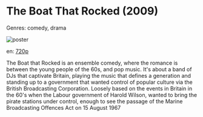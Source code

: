 # The Boat That Rocked (2009)

Genres: comedy, drama

![poster](http://image.tmdb.org/t/p/w500/5pJEAhBNbg9rLJ5l6cswinn2V5v.jpg)

en:
  [720p](magnet:?xt=urn:btih:37B7AC4F25CBCBEBDB396F66D31579DF42EE50C3&tr=udp://glotorrents.pw:6969/announce&tr=udp://tracker.opentrackr.org:1337/announce&tr=udp://torrent.gresille.org:80/announce&tr=udp://tracker.openbittorrent.com:80&tr=udp://tracker.coppersurfer.tk:6969&tr=udp://tracker.leechers-paradise.org:6969&tr=udp://p4p.arenabg.ch:1337&tr=udp://tracker.internetwarriors.net:1337)
  


The Boat that Rocked is an ensemble comedy, where the romance is between the young people of the 60s, and pop music. It's about a band of DJs that captivate Britain, playing the music that defines a generation and standing up to a government that  wanted control of popular culture via the British Broadcasting Corporation. Loosely based on the events in Britain in the 60's when the Labour government of Harold Wilson, wanted to bring the pirate stations under control, enough to see the passage of the Marine Broadcasting Offences Act on 15 August 1967